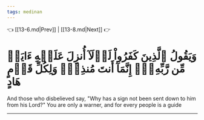```yaml
---
tags: medinan
---
```


👈 [[13-6.md|Prev]] | [[13-8.md|Next]] 👉

# وَيَقُولُ ٱلَّذِينَ كَفَرُواْ لَوۡلَآ أُنزِلَ عَلَيۡهِ ءَايَةٞ مِّن رَّبِّهِۦٓۗ إِنَّمَآ أَنتَ مُنذِرٞۖ وَلِكُلِّ قَوۡمٍ هَادٍ

And those who disbelieved say, "Why has a sign not been sent down to him from his Lord?" You are only a warner, and for every people is a guide

---


